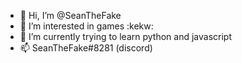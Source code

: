- 👋 Hi, I’m @SeanTheFake
- 👀 I’m interested in games :kekw:
- 🌱 I’m currently trying to learn python and javascript
- 📫 SeanTheFake#8281 (discord)

<!---
SeanTheFake/SeanTheFake is a ✨ special ✨ repository because its `README.md` (this file) appears on your GitHub profile.
You can click the Preview link to take a look at your changes.
--->
